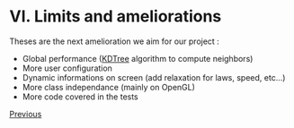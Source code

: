 # VI.   Limits and ameliorations

Theses are the next amelioration we aim for our project :
- Global performance ([KDTree](https://en.wikipedia.org/wiki/K-d_tree) algorithm to compute neighbors)
- More user configuration
- Dynamic informations on screen (add relaxation for laws, speed, etc...)
- More class independance (mainly on OpenGL)
- More code covered in the tests


<a href="./profiling_performance_computing.md">Previous</a>
